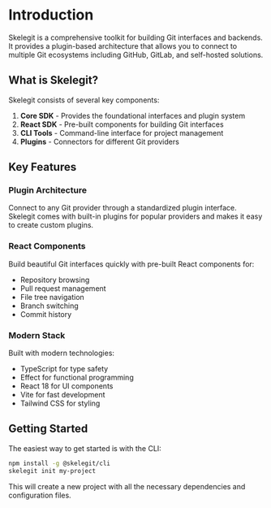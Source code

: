 # Introduction

Skelegit is a comprehensive toolkit for building Git interfaces and backends. It provides a plugin-based architecture that allows you to connect to multiple Git ecosystems including GitHub, GitLab, and self-hosted solutions.

## What is Skelegit?

Skelegit consists of several key components:

1. **Core SDK** - Provides the foundational interfaces and plugin system
2. **React SDK** - Pre-built components for building Git interfaces
3. **CLI Tools** - Command-line interface for project management
4. **Plugins** - Connectors for different Git providers

## Key Features

### Plugin Architecture
Connect to any Git provider through a standardized plugin interface. Skelegit comes with built-in plugins for popular providers and makes it easy to create custom plugins.

### React Components
Build beautiful Git interfaces quickly with pre-built React components for:
- Repository browsing
- Pull request management
- File tree navigation
- Branch switching
- Commit history

### Modern Stack
Built with modern technologies:
- TypeScript for type safety
- Effect for functional programming
- React 18 for UI components
- Vite for fast development
- Tailwind CSS for styling

## Getting Started

The easiest way to get started is with the CLI:

```bash
npm install -g @skelegit/cli
skelegit init my-project
```

This will create a new project with all the necessary dependencies and configuration files.
